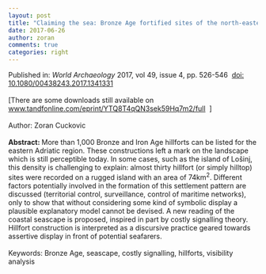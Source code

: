 ```yaml
---
layout: post
title: "Claiming the sea: Bronze Age fortified sites of the north-eastern Adriatic Sea (Cres and Lošinj islands, Croatia)"
date: 2017-06-26
author: zoran
comments: true
categories: right
---
```


Published in:  <i>World Archaeology </i>2017, vol 49, issue 4, pp. 526-546&nbsp; <a href="http://dx.doi.org/10.1080/00438243.2017.1341331">doi: 10.1080/00438243.2017.1341331</a><br />
<br />
[There are some downloads still available on www.tandfonline.com/eprint/YTQ8T4qQN3sek59Hq7m2/full&nbsp; <a data-saferedirecturl="https://www.google.com/url?hl=fr&amp;q=http://www.tandfonline.com/eprint/YTQ8T4qQN3sek59Hq7m2/full&amp;source=gmail&amp;ust=1513790098141000&amp;usg=AFQjCNH5BAHEwfBkN2mu99zDYV8WqfabAw" href="http://www.tandfonline.com/eprint/YTQ8T4qQN3sek59Hq7m2/full" target="_blank"><wbr></wbr></a>] <br />
<br />
Author: Zoran Cuckovic<br />
<br />
<b>Abstract: </b>More
 than 1,000 Bronze and Iron Age hillforts can be listed for the eastern 
Adriatic region. These constructions left a mark on the landscape which 
is still perceptible today. In some cases, such as the island of Lošinj,
 this density is challenging to explain: almost thirty hillfort (or 
simply hilltop) sites were recorded on a rugged island with an area of 
74km<sup>2</sup>. Different factors potentially involved in the 
formation of this settlement pattern are discussed (territorial control,
 surveillance, control of maritime networks), only to show that without 
considering some kind of symbolic display a plausible explanatory model 
cannot be devised. A new reading of the coastal seascape is proposed, 
inspired in part by costly signalling theory. Hillfort construction is 
interpreted as a discursive practice geared towards assertive display in
 front of potential seafarers.<br />
<br />
Keywords: Bronze Age, seascape, costly signalling, hillforts, visibility analysis
